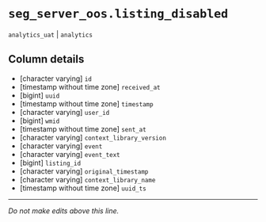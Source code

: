 # `seg_server_oos.listing_disabled`
`analytics_uat` | `analytics`

## Column details
* [character varying] `id`
* [timestamp without time zone] `received_at`
* [bigint]    `uuid`
* [timestamp without time zone] `timestamp`
* [character varying] `user_id`
* [bigint]    `wmid`
* [timestamp without time zone] `sent_at`
* [character varying] `context_library_version`
* [character varying] `event`
* [character varying] `event_text`
* [bigint]    `listing_id`
* [character varying] `original_timestamp`
* [character varying] `context_library_name`
* [timestamp without time zone] `uuid_ts`

-------------------------------------------------------------------------------
*Do not make edits above this line.*
